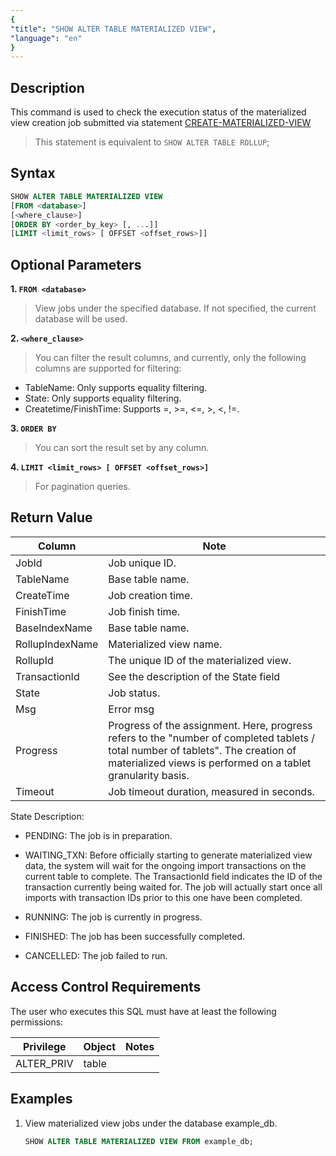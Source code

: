 ```yaml
---
{
"title": "SHOW ALTER TABLE MATERIALIZED VIEW",
"language": "en"
}
---
```


## Description

This command is used to check the execution status of the materialized view creation job submitted via statement [CREATE-MATERIALIZED-VIEW](../../../sql-statements/table-and-view/materialized-view/CREATE-MATERIALIZED-VIEW.md)

> This statement is equivalent to `SHOW ALTER TABLE ROLLUP`;

## Syntax

```sql
SHOW ALTER TABLE MATERIALIZED VIEW
[FROM <database>]
[<where_clause>]
[ORDER BY <order_by_key> [, ...]]
[LIMIT <limit_rows> [ OFFSET <offset_rows>]]
```

## Optional Parameters

**1. `FROM <database>`**

> View jobs under the specified database. If not specified, the current database will be used.

**2. `<where_clause>`**

> You can filter the result columns, and currently, only the following columns are supported for filtering:
- TableName: Only supports equality filtering.
- State: Only supports equality filtering.
- Createtime/FinishTime: Supports =, >=, <=, >, <, !=.

**3. `ORDER BY`**

> You can sort the result set by any column.

**4. `LIMIT <limit_rows> [ OFFSET <offset_rows>]`**

> For pagination queries.

## Return Value

| Column                 | Note                                                        |
|--------------------|-------------------------------------------------------------|
| JobId               | Job unique ID.                                              |
| TableName               | Base table name.                                            |
| CreateTime        | Job creation time.                                          |
| FinishTime           | Job finish time.                                            |
| BaseIndexName          | Base table name.                                            |
| RollupIndexName            | Materialized view name.                                     |
| RollupId | The unique ID of the materialized view.                     |
| TransactionId               | See the description of the State field                      |
| State           | Job status.                                                 |
| Msg          | Error msg                                                   |
| Progress          | Progress of the assignment. Here, progress refers to the "number of completed tablets / total number of tablets". The creation of materialized views is performed on a tablet granularity basis. |
| Timeout          | Job timeout duration, measured in seconds.                                                 |

State Description:
- PENDING: The job is in preparation.

- WAITING_TXN: Before officially starting to generate materialized view data, the system will wait for the ongoing import transactions on the current table to complete. The TransactionId field indicates the ID of the transaction currently being waited for. The job will actually start once all imports with transaction IDs prior to this one have been completed.

- RUNNING: The job is currently in progress.

- FINISHED: The job has been successfully completed.

- CANCELLED: The job failed to run.

## Access Control Requirements

The user who executes this SQL must have at least the following permissions:

| Privilege  | Object | Notes |
|------------|--------|----|
| ALTER_PRIV | table  |    |

## Examples

1. View materialized view jobs under the database example_db.

   ```sql
   SHOW ALTER TABLE MATERIALIZED VIEW FROM example_db;
   ```

